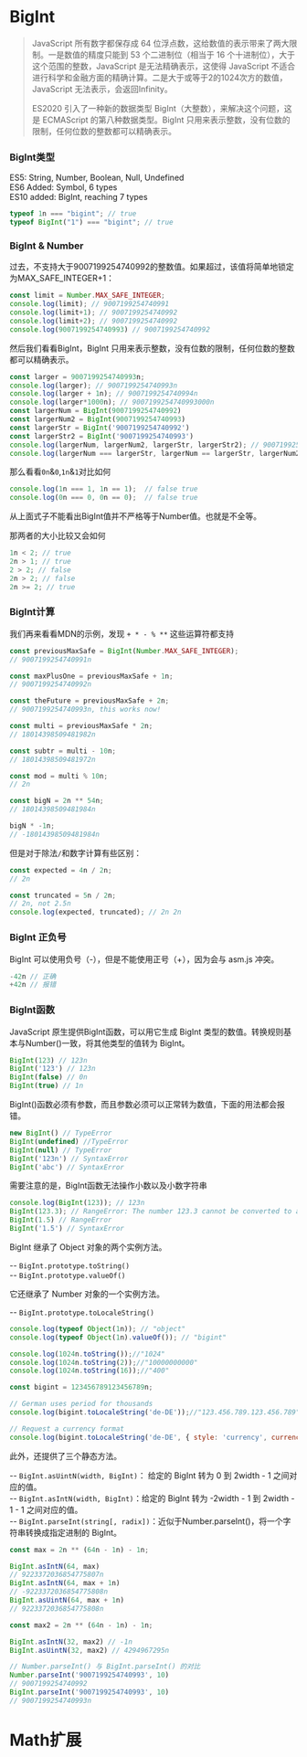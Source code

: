 # BigInt

> JavaScript 所有数字都保存成 64 位浮点数，这给数值的表示带来了两大限制。一是数值的精度只能到 53 个二进制位（相当于 16 个十进制位），大于这个范围的整数，JavaScript 是无法精确表示，这使得 JavaScript 不适合进行科学和金融方面的精确计算。二是大于或等于2的1024次方的数值，JavaScript 无法表示，会返回Infinity。  
>
> ES2020 引入了一种新的数据类型 BigInt（大整数），来解决这个问题，这是 ECMAScript 的第八种数据类型。BigInt 只用来表示整数，没有位数的限制，任何位数的整数都可以精确表示。
### BigInt类型
ES5: String, Number, Boolean, Null, Undefined  
ES6 Added: Symbol, 6 types  
ES10 added: BigInt, reaching 7 types  

```javascript
typeof 1n === "bigint"; // true
typeof BigInt("1") === "bigint"; // true
```
### BigInt & Number

过去，不支持大于9007199254740992的整数值。如果超过，该值将简单地锁定为MAX_SAFE_INTEGER+1：

```javascript
const limit = Number.MAX_SAFE_INTEGER;
console.log(limit); // 9007199254740991
console.log(limit+1); // 9007199254740992
console.log(limit+2); // 9007199254740992
console.log(9007199254740993) // 9007199254740992
```
然后我们看看BigInt，BigInt 只用来表示整数，没有位数的限制，任何位数的整数都可以精确表示。
```javascript
const larger = 9007199254740993n;
console.log(larger); // 9007199254740993n
console.log(larger + 1n); // 9007199254740994n
console.log(larger*1000n); // 9007199254740993000n
const largerNum = BigInt(9007199254740992)
const largerNum2 = BigInt(9007199254740993)
const largerStr = BigInt('9007199254740992')
const largerStr2 = BigInt('9007199254740993')
console.log(largerNum, largerNum2, largerStr, largerStr2); // 9007199254740992n 9007199254740992n 9007199254740992n 9007199254740993n
console.log(largerNum === largerStr, largerNum == largerStr, largerNum2===largerStr) // true true true
```
那么看看`0n`&`0`,`1n`&`1`对比如何
```javascript
console.log(1n === 1, 1n == 1);  // false true
console.log(0n === 0, 0n == 0);  // false true
```
从上面式子不能看出BigInt值并不严格等于Number值。也就是不全等。

那两者的大小比较又会如何
```javascript
1n < 2; // true
2n > 1; // true
2 > 2; // false
2n > 2; // false
2n >= 2; // true
```

### BigInt计算

我们再来看看MDN的示例，发现 `+ * - % **` 这些运算符都支持
```javascript
const previousMaxSafe = BigInt(Number.MAX_SAFE_INTEGER);
// 9007199254740991n

const maxPlusOne = previousMaxSafe + 1n;
// 9007199254740992n

const theFuture = previousMaxSafe + 2n;
// 9007199254740993n, this works now!

const multi = previousMaxSafe * 2n;
// 18014398509481982n

const subtr = multi - 10n;
// 18014398509481972n

const mod = multi % 10n;
// 2n

const bigN = 2n ** 54n;
// 18014398509481984n

bigN * -1n;
// -18014398509481984n
```
但是对于除法`/`和数字计算有些区别：
```javascript
const expected = 4n / 2n;
// 2n

const truncated = 5n / 2n;
// 2n, not 2.5n
console.log(expected, truncated); // 2n 2n
```
### BigInt 正负号

BigInt 可以使用负号（-），但是不能使用正号（+），因为会与 asm.js 冲突。
```javascript
-42n // 正确
+42n // 报错
```

### BigInt函数
JavaScript 原生提供BigInt函数，可以用它生成 BigInt 类型的数值。转换规则基本与Number()一致，将其他类型的值转为 BigInt。
```javascript
BigInt(123) // 123n
BigInt('123') // 123n
BigInt(false) // 0n
BigInt(true) // 1n
```
BigInt()函数必须有参数，而且参数必须可以正常转为数值，下面的用法都会报错。
```javascript
new BigInt() // TypeError
BigInt(undefined) //TypeError
BigInt(null) // TypeError
BigInt('123n') // SyntaxError
BigInt('abc') // SyntaxError
```

需要注意的是，BigInt函数无法操作小数以及小数字符串
```javascript
console.log(BigInt(123)); // 123n
BigInt(123.3); // RangeError: The number 123.3 cannot be converted to a BigInt because it is not an integer
BigInt(1.5) // RangeError
BigInt('1.5') // SyntaxError
```

BigInt 继承了 Object 对象的两个实例方法。  

-- `BigInt.prototype.toString()`  
-- `BigInt.prototype.valueOf()`  

它还继承了 Number 对象的一个实例方法。  

-- `BigInt.prototype.toLocaleString()`
```javascript
console.log(typeof Object(1n)); // "object"
console.log(typeof Object(1n).valueOf()); // "bigint"

console.log(1024n.toString());//"1024"
console.log(1024n.toString(2));//"10000000000"
console.log(1024n.toString(16));//"400"

const bigint = 123456789123456789n;

// German uses period for thousands
console.log(bigint.toLocaleString('de-DE'));//"123.456.789.123.456.789"

// Request a currency format
console.log(bigint.toLocaleString('de-DE', { style: 'currency', currency: 'EUR' }));//  "123.456.789.123.456.789,00 €"
```

此外，还提供了三个静态方法。  

-- `BigInt.asUintN(width, BigInt)`： 给定的 BigInt 转为 0 到 2width - 1 之间对应的值。  
-- `BigInt.asIntN(width, BigInt)`：给定的 BigInt 转为 -2width - 1 到 2width - 1 - 1 之间对应的值。  
-- `BigInt.parseInt(string[, radix])`：近似于Number.parseInt()，将一个字符串转换成指定进制的 BigInt。  

```javascript
const max = 2n ** (64n - 1n) - 1n;

BigInt.asIntN(64, max)
// 9223372036854775807n
BigInt.asIntN(64, max + 1n)
// -9223372036854775808n
BigInt.asUintN(64, max + 1n)
// 9223372036854775808n

const max2 = 2n ** (64n - 1n) - 1n;

BigInt.asIntN(32, max2) // -1n
BigInt.asUintN(32, max2) // 4294967295n

// Number.parseInt() 与 BigInt.parseInt() 的对比
Number.parseInt('9007199254740993', 10)
// 9007199254740992
BigInt.parseInt('9007199254740993', 10)
// 9007199254740993n
```

# Math扩展
